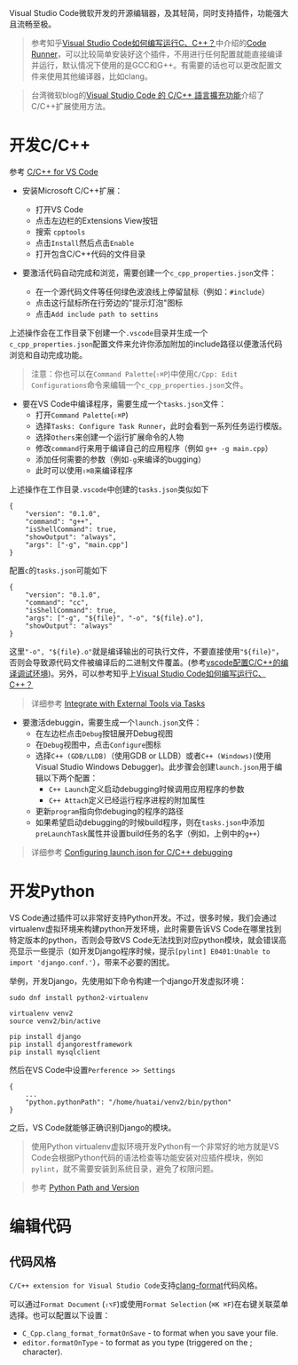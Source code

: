Visual Studio Code微软开发的开源编辑器，及其轻简，同时支持插件，功能强大且流畅至极。

> 参考知乎[Visual Studio Code如何编写运行C、C++？](https://www.zhihu.com/question/30315894)中介绍的[Code Runner](https://marketplace.visualstudio.com/items?itemName=formulahendry.code-runner)，可以比较简单安装好这个插件，不用进行任何配置就能直接编译并运行，默认情况下使用的是GCC和G++。有需要的话也可以更改配置文件来使用其他编译器，比如clang。

> 台湾微软blog的[Visual Studio Code 的 C/C++ 語言擴充功能](https://blogs.msdn.microsoft.com/msdntaiwan/2016/04/28/clang-extension-to-visual-studio-code/)介绍了C/C++扩展使用方法。

# 开发C/C++

参考 [C/C++ for VS Code](https://code.visualstudio.com/docs/languages/cpp)

* 安装Microsoft C/C++扩展：
  * 打开VS Code
  * 点击左边栏的Extensions View按钮
  * 搜索 `cpptools`
  * 点击`Install`然后点击`Enable`
  * 打开包含C/C++代码的文件目录

* 要激活代码自动完成和浏览，需要创建一个`c_cpp_properties.json`文件：
  * 在一个源代码文件等任何绿色波浪线上停留鼠标（例如：`#include`）
  * 点击这行鼠标所在行旁边的"提示灯泡"图标
  * 点击`Add include path to settins`

上述操作会在工作目录下创建一个`.vscode`目录并生成一个`c_cpp_properties.json`配置文件来允许你添加附加的include路径以便激活代码浏览和自动完成功能。

> 注意：你也可以在`Command Palette`(`⇧⌘P`)中使用`C/Cpp: Edit Configurations`命令来编辑一个`c_cpp_properties.json`文件。

* 要在VS Code中编译程序，需要生成一个`tasks.json`文件：
  * 打开`Command Palette`(`⇧⌘P`)
  * 选择`Tasks: Configure Task Runner`，此时会看到一系列任务运行模版。
  * 选择`Others`来创建一个运行扩展命令的人物
  * 修改`command`行来用于编译自己的应用程序（例如 `g++ -g main.cpp`）
  * 添加任何需要的参数（例如`-g`来编译的bugging）
  * 此时可以使用`⇧⌘B`来编译程序

上述操作在工作目录`.vscode`中创建的`tasks.json`类似如下

```
{
    "version": "0.1.0",
    "command": "g++",
    "isShellCommand": true,
    "showOutput": "always",
    "args": ["-g", "main.cpp"]
}
```

配置`c`的`tasks.json`可能如下

```
{
    "version": "0.1.0",
    "command": "cc",
    "isShellCommand": true,
    "args": ["-g", "${file}", "-o", "${file}.o"],
    "showOutput": "always"
}
```

这里`"-o", "${file}.o"`就是编译输出的可执行文件，不要直接使用`"${file}"`，否则会导致源代码文件被编译后的二进制文件覆盖。(参考[vscode配置C/C++的编译调试环境](http://jacean.github.io/2016/04/04/vscode%E9%85%8D%E7%BD%AEC-C-%E7%9A%84%E7%BC%96%E8%AF%91%E8%B0%83%E8%AF%95%E7%8E%AF%E5%A2%83/))。另外，可以参考知乎上[Visual Studio Code如何编写运行C、C++？](https://www.zhihu.com/question/30315894)

> 详细参考 [Integrate with External Tools via Tasks](https://code.visualstudio.com/docs/editor/tasks)

* 要激活debuggin，需要生成一个`launch.json`文件：
  * 在左边栏点击`Debug`按钮展开Debug视图
  * 在`Debug`视图中，点击`Configure`图标
  * 选择`C++ (GDB/LLDB)`（使用GDB or LLDB）或者`C++ (Windows)`(使用Visual Studio Windows Debugger)。此步骤会创建`launch.json`用于编辑以下两个配置：
    * `C++ Launch`定义启动debugging时候调用应用程序的参数
    * `C++ Attach`定义已经运行程序进程的附加属性
  * 更新`program`指向你debuging的程序的路径
  * 如果希望启动debugging的时候build程序，则在`tasks.json`中添加`preLaunchTask`属性并设置build任务的名字（例如，上例中的`g++`）

> 详细参考 [Configuring launch.json for C/C++ debugging](https://github.com/Microsoft/vscode-cpptools/blob/master/launch.md)

# 开发Python

VS Code通过插件可以非常好支持Python开发。不过，很多时候，我们会通过virtualenv虚拟环境来构建python开发环境，此时需要告诉VS Code在哪里找到特定版本的python，否则会导致VS Code无法找到对应python模块，就会错误高亮显示一些提示（如开发Django程序时候，提示`[pylint] E0401:Unable to import 'django.conf.'`），带来不必要的困扰。

举例，开发Django，先使用如下命令构建一个django开发虚拟环境：

```
sudo dnf install python2-virtualenv
```

```
virtualenv venv2
source venv2/bin/active

pip install django
pip install djangorestframework
pip install mysqlclient
```

然后在VS Code中设置`Perference >> Settings`

```
{
    ...
    "python.pythonPath": "/home/huatai/venv2/bin/python"
}
```

之后，VS Code就能够正确识别Django的模块。

> 使用Python virtualenv虚拟环境开发Python有一个非常好的地方就是VS Code会根据Python代码的语法检查等功能安装对应插件模块，例如 `pylint`，就不需要安装到系统目录，避免了权限问题。

> 参考 [Python Path and Version](https://github.com/DonJayamanne/pythonVSCode/wiki/Python-Path-and-Version)

# 编辑代码

## 代码风格

`C/C++ extension for Visual Studio Code`支持[clang-format](http://clang.llvm.org/docs/ClangFormat.html)代码风格。

可以通过`Format Document` (`⇧⌥F`)或使用`Format Selection` (`⌘K ⌘F`)在右键关联菜单选择。也可以配置以下设置：

* `C_Cpp.clang_format_formatOnSave` - to format when you save your file.
* `editor.formatOnType` - to format as you type (triggered on the ; character).

